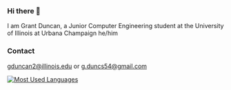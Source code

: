 ### Hi there 👋

I am Grant Duncan, a Junior Computer Engineering student at the University of Illinois at Urbana Champaign
he/him
### Contact

gduncan2@illinois.edu or g.duncs54@gmail.com

[![Most Used Languages](https://github-readme-stats.vercel.app/api/top-langs/?username=gduncan2)](https://github.com/anuraghazra/github-readme-stats)

